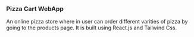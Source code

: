 ### Pizza Cart WebApp

An online pizza store where in user can order different varities of pizza by going to the products page. It is built using React.js and Tailwind Css.
